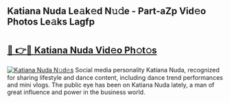 ## Katiana Nuda Le𝚊k𝚎d N𝚞𝚍e - Part-aZp Vid𝚎o Photos Le𝚊ks Lagfp

# <h2><a href="http://fbg2hvm.evod.top/?m=Katiana+Nuda">🔗 👉🔴 Katiana Nuda Vid𝚎o Ph𝚘t𝚘s</a></h2>

[![Katiana Nuda N𝚞d𝚎s](https://i.imgur.com/8V9OHl7.gif)](http://fbg2hvm.evod.top/?m=Katiana+Nuda)
Social media personality Katiana Nuda, recognized for sharing lifestyle and dance content, including dance trend performances and mini vlogs. The public eye has been on Katiana Nuda lately, a man of great influence and power in the business world. 
